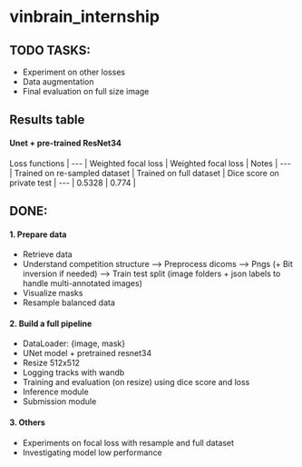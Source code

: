 # vinbrain_internship

## TODO TASKS:
- Experiment on other losses
- Data augmentation
- Final evaluation on full size image

## Results table
#### Unet + pre-trained ResNet34
Loss functions | --- | Weighted focal loss | Weighted focal loss |
Notes | --- | Trained on re-sampled dataset | Trained on full dataset |
Dice score on private test | --- | 0.5328 | 0.774 |

## DONE:
#### 1. Prepare data
- Retrieve data 
- Understand competition structure —> Preprocess dicoms —> Pngs (+ Bit inversion if needed)  —> Train test split (image folders + json labels to handle multi-annotated images)
- Visualize masks
- Resample balanced data

#### 2. Build a full pipeline 
- DataLoader: {image, mask}
- UNet model + pretrained resnet34
- Resize 512x512
- Logging tracks with wandb
- Training and evaluation (on resize) using dice score and loss
- Inference module
- Submission module

#### 3. Others
- Experiments on focal loss with resample and full dataset
- Investigating model low performance
